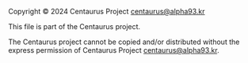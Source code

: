 Copyright © 2024 Centaurus Project <centaurus@alpha93.kr>

This file is part of the Centaurus project.

The Centaurus project cannot be copied and/or distributed without the express
permission of Centaurus Project <centaurus@alpha93.kr>.
